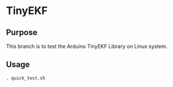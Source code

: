 # TinyEKF
## Purpose
This branch is to test the Arduino TinyEKF Library on Linux system.

## Usage
```bash=
. quick_test.sh
```
